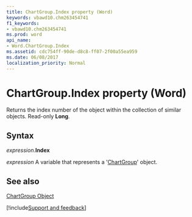 ```yaml
---
title: ChartGroup.Index property (Word)
keywords: vbawd10.chm263454741
f1_keywords:
- vbawd10.chm263454741
ms.prod: word
api_name:
- Word.ChartGroup.Index
ms.assetid: cdc754ff-90de-d8c8-ff07-2f00a55ea959
ms.date: 06/08/2017
localization_priority: Normal
---
```



# ChartGroup.Index property (Word)

Returns the index number of the object within the collection of similar objects. Read-only  **Long**.


## Syntax

_expression_.**Index**

 _expression_ A variable that represents a '[ChartGroup](Word.ChartGroup.md)' object.


## See also


[ChartGroup Object](Word.ChartGroup.md)

[!include[Support and feedback](~/includes/feedback-boilerplate.md)]